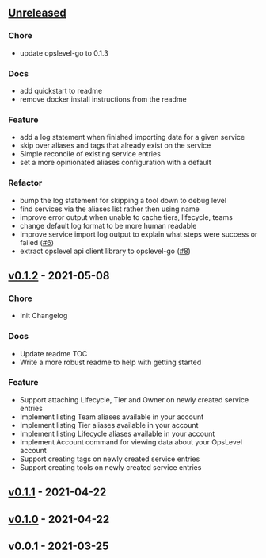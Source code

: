 <a name="unreleased"></a>
## [Unreleased]

### Chore
- update opslevel-go to 0.1.3

### Docs
- add quickstart to readme
- remove docker install instructions from the readme

### Feature
- add a log statement when finished importing data for a given service
- skip over aliases and tags that already exist on the service
- Simple reconcile of existing service entries
- set a more opinionated aliases configuration with a default

### Refactor
- bump the log statement for skipping a tool down to debug level
- find services via the aliases list rather then using name
- improve error output when unable to cache tiers, lifecycle, teams
- change default log format to be more human readable
- Improve service import log output to explain what steps were success or failed ([#6](https://github.com/OpsLevel/kubectl-opslevel/issues/6))
- extract opslevel api client library to opslevel-go ([#8](https://github.com/OpsLevel/kubectl-opslevel/issues/8))


<a name="v0.1.2"></a>
## [v0.1.2] - 2021-05-08
### Chore
- Init Changelog

### Docs
- Update readme TOC
- Write a more robust readme to help with getting started

### Feature
- Support attaching Lifecycle, Tier and Owner on newly created service entries
- Implement listing Team aliases available in your account
- Implement listing Tier aliases available in your account
- Implement listing Lifecycle aliases available in your account
- Implement Account command for viewing data about your OpsLevel account
- Support creating tags on newly created service entries
- Support creating tools on newly created service entries


<a name="v0.1.1"></a>
## [v0.1.1] - 2021-04-22

<a name="v0.1.0"></a>
## [v0.1.0] - 2021-04-22

<a name="v0.0.1"></a>
## v0.0.1 - 2021-03-25

[Unreleased]: https://github.com/OpsLevel/kubectl-opslevel/compare/v0.1.2...HEAD
[v0.1.2]: https://github.com/OpsLevel/kubectl-opslevel/compare/v0.1.1...v0.1.2
[v0.1.1]: https://github.com/OpsLevel/kubectl-opslevel/compare/v0.1.0...v0.1.1
[v0.1.0]: https://github.com/OpsLevel/kubectl-opslevel/compare/v0.0.1...v0.1.0
